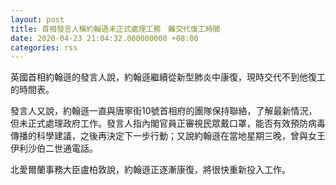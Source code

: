 ```yaml
---
layout: post
title: 首相發言人稱約翰遜未正式處理工務　難交代復工時間　
date: 2020-04-23 21:04:32.000000000 +08:00
categories: rss
---
```


英國首相約翰遜的發言人說，約翰遜繼續從新型肺炎中康復，現時交代不到他復工的時間表。

發言人又說，約翰遜一直與唐寧街10號首相府的團隊保持聯絡，了解最新情況，但未正式處理政府工作。發言人指內閣官員正審視民眾戴口罩，能否有效預防病毒傳播的科學建議，之後再決定下一步行動；又說約翰遜在當地星期三晚，曾與女王伊利沙伯二世通電話。

北愛爾蘭事務大臣盧柏敦說，約翰遜正逐漸康復，將很快重新投入工作。
